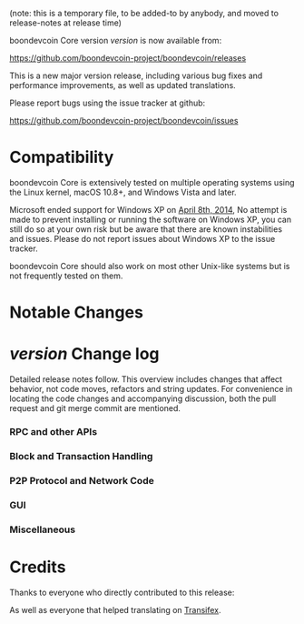 (note: this is a temporary file, to be added-to by anybody, and moved to release-notes at release time)

boondevcoin Core version *version* is now available from:

  <https://github.com/boondevcoin-project/boondevcoin/releases>

This is a new major version release, including various bug fixes and
performance improvements, as well as updated translations.

Please report bugs using the issue tracker at github:

  <https://github.com/boondevcoin-project/boondevcoin/issues>

Compatibility
==============

boondevcoin Core is extensively tested on multiple operating systems using
the Linux kernel, macOS 10.8+, and Windows Vista and later.

Microsoft ended support for Windows XP on [April 8th, 2014](https://www.microsoft.com/en-us/WindowsForBusiness/end-of-xp-support),
No attempt is made to prevent installing or running the software on Windows XP, you
can still do so at your own risk but be aware that there are known instabilities and issues.
Please do not report issues about Windows XP to the issue tracker.

boondevcoin Core should also work on most other Unix-like systems but is not
frequently tested on them.

Notable Changes
===============



*version* Change log
=================

Detailed release notes follow. This overview includes changes that affect
behavior, not code moves, refactors and string updates. For convenience in locating
the code changes and accompanying discussion, both the pull request and
git merge commit are mentioned.

### RPC and other APIs


### Block and Transaction Handling


### P2P Protocol and Network Code


### GUI


### Miscellaneous


Credits
=======

Thanks to everyone who directly contributed to this release:


As well as everyone that helped translating on [Transifex](https://www.transifex.com/projects/p/boondevcoin-project-translations/).
